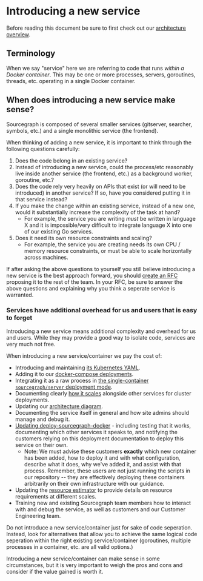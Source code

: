 # Introducing a new service

Before reading this document be sure to first check out our [architecture overview](https://docs.sourcegraph.com/dev/background-information/architecture).

## Terminology

When we say "service" here we are referring to code that runs _within a Docker container_. This may be one or more processes, servers, goroutines, threads, etc. operating in a single Docker container.

## When does introducing a new service make sense?

Sourcegraph is composed of several smaller services (gitserver, searcher, symbols, etc.) and a single monolithic service (the frontend).

When thinking of adding a new service, it is important to think through the following questions carefully:

1. Does the code belong in an existing service?
2. Instead of introducing a new service, could the process/etc reasonably live inside another service (the frontend, etc.) as a background worker, goroutine, etc.?
3. Does the code rely very heavily on APIs that exist (or will need to be introduced) in another service? If so, have you considered putting it in that service instead?
4. If you make the change within an existing service, instead of a new one, would it substantially increase the complexity of the task at hand?
    - For example, the service you are writing _must_ be written in language X and it is impossible/very difficult to integrate language X into one of our existing Go services.
5. Does it need its own resource constraints and scaling?
   - For example, the service you are creating needs its own CPU / memory resource constraints, or must be able to scale horizontally across machines.

If after asking the above questions to yourself you still believe introducing a new service is the best approach forward, you should [create an RFC](../communication/rfcs/index.md) proposing it to the rest of the team. In your RFC, be sure to answer the above questions and explaining why you think a seperate service is warranted.

### Services have additional overhead for us and users that is easy to forget

Introducing a new service means additional complexity and overhead for us and users. While they may provide a good way to isolate code, services are very much not free.

When introducing a new service/container we pay the cost of:

- Introducing and maintaining [its Kubernetes YAML](https://github.com/sourcegraph/deploy-sourcegraph/tree/master/base).
- Adding it to our [docker-compose deployments](https://github.com/sourcegraph/deploy-sourcegraph-docker/pull/38).
- Integrating it as a raw process in [the single-container `sourcegraph/server` deployment mode](https://github.com/sourcegraph/sourcegraph/tree/master/cmd/server).
- Documenting clearly [how it scales](https://docs.sourcegraph.com/admin/install/kubernetes/scale) alongside other services for cluster deployments.
- Updating our [architecture diagram](https://docs.sourcegraph.com/dev/background-information/architecture).
- Documenting the service itself in general and how site admins should manage and debug it.
- [Updating deploy-sourcegraph-docker](https://github.com/sourcegraph/deploy-sourcegraph-docker) - including testing that it works, documenting which other services it speaks to, and notifying the customers relying on this deployment documentation to deploy this service on their own.
  - Note: We must advise these customers **exactly** which new container has been added, how to deploy it and with what configuration, describe what it does, why we've added it, and assist with that process. Remember, these users are not just running the scripts in our repository -- they are effectively deploying these containers arbitrarily on their own infrastructure with our guidance.
 - Updating the [resource estimator](https://docs.sourcegraph.com/admin/install/resource_estimator) to provide details on resource requirements at different scales.
 - Training new and existing Sourcegraph team members how to interact with and debug the service, as well as customers and our Customer Engineering team.

Do not introduce a new service/container just for sake of code seperation. Instead, look for alternatives that allow you to achieve the same logical code seperation within the right existing service/container (goroutines, multiple processes in a container, etc. are all valid options.)

Introducing a new service/container can make sense in some circumstances, but it is very important to weigh the pros and cons and consider if the value gained is worth it.
